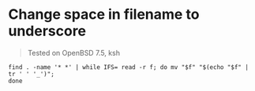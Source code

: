 # Change space in filename to underscore

> Tested on OpenBSD 7.5, ksh

<code>find . -name '* *' | while IFS= read -r f; do mv "$f" "$(echo "$f" | tr ' ' '_')"; done</code>
